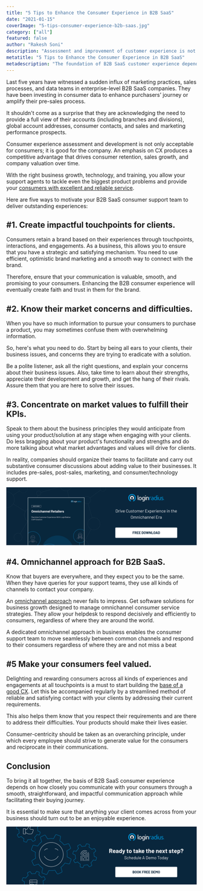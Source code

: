 ```yaml
---
title: "5 Tips to Enhance the Consumer Experience in B2B SaaS"
date: "2021-01-15"
coverImage: "5-tips-consumer-experience-b2b-saas.jpg"
category: ["all"]
featured: false 
author: "Rakesh Soni"
description: "Assessment and improvement of customer experience is not only appropriate to consumers; it is good for the business. A focus on CX provides a competitive advantage that over time drives customer retention, revenue growth, and business valuation."
metatitle: "5 Tips to Enhance the Consumer Experience in B2B SaaS"
metadescription: "The foundation of B2B SaaS customer experience depends on how closely you interact with your customers through a smooth, communication strategy."
---
```


Last five years have witnessed a sudden influx of marketing practices, sales processes, and data teams in enterprise-level B2B SaaS companies. They have been investing in consumer data to enhance purchasers’ journey or amplify their pre-sales process. 

It shouldn't come as a surprise that they are acknowledging the need to provide a full view of their accounts (including branches and divisions), global account addresses, consumer contacts, and sales and marketing performance prospects.

Consumer experience assessment and development is not only acceptable for consumers; it is good for the company. An emphasis on CX produces a competitive advantage that drives consumer retention, sales growth, and company valuation over time.

With the right business growth, technology, and training, you allow your support agents to tackle even the biggest product problems and provide your [consumers with excellent and reliable service](https://www.loginradius.com/customer-experience-solutions/). 

Here are five ways to motivate your B2B SaaS consumer support team to deliver outstanding experiences:


## #1. Create impactful touchpoints for clients.

Consumers retain a brand based on their experiences through touchpoints, interactions, and engagements. As a business, this allows you to ensure that you have a strategic and satisfying mechanism. You need to use efficient, optimistic brand marketing and a smooth way to connect with the brand.

Therefore, ensure that your communication is valuable, smooth, and promising to your consumers. Enhancing the B2B consumer experience will eventually create faith and trust in them for the brand.


## #2. Know their market concerns and difficulties.

When you have so much information to pursue your consumers to purchase a product, you may sometimes confuse them with overwhelming information. 

So, here's what you need to do. Start by being all ears to your clients, their business issues, and concerns they are trying to eradicate with a solution. 

Be a polite listener, ask all the right questions, and explain your concerns about their business issues. Also, take time to learn about their strengths, appreciate their development and growth, and get the hang of their rivals. Assure them that you are here to solve their issues.  


## #3. Concentrate on market values to fulfill their KPIs.

Speak to them about the business principles they would anticipate from using your product/solution at any stage when engaging with your clients. Do less bragging about your product's functionality and strengths and do more talking about what market advantages and values will drive for clients.

In reality, companies should organize their teams to facilitate and carry out substantive consumer discussions about adding value to their businesses. It includes pre-sales, post-sales, marketing, and consumer/technology support.

[![omnichannel-retailer-whitepaper](omnichannel-retailer-whitepaper.jpg)](https://www.loginradius.com/resource/omnichannel-retailer-customer-experience)


## #4. Omnichannel approach for B2B SaaS.

Know that buyers are everywhere, and they expect you to be the same. When they have queries for your support teams, they use all kinds of channels to contact your company. 

An [omnichannel approach](https://www.loginradius.com/blog/fuel/2020/04/omnichannel-customer-experience/) never fails to impress. Get software solutions for business growth designed to manage omnichannel consumer service strategies. They allow your helpdesk to respond decisively and efficiently to consumers, regardless of where they are around the world.

A dedicated omnichannel approach in business enables the consumer support team to move seamlessly between common channels and respond to their consumers regardless of where they are and not miss a beat


## #5 Make your consumers feel valued.

Delighting and rewarding consumers across all kinds of experiences and engagements at all touchpoints is a must to start building the [base of a good CX](https://www.loginradius.com/blog/fuel/2019/11/improve-customer-experience-ecommerce/). Let this be accompanied regularly by a streamlined method of reliable and satisfying contact with your clients by addressing their current requirements.

This also helps them know that you respect their requirements and are there to address their difficulties. Your products should make their lives easier.

Consumer-centricity should be taken as an overarching principle, under which every employee should strive to generate value for the consumers and reciprocate in their communications.


## Conclusion

To bring it all together, the basis of B2B SaaS consumer experience depends on how closely you communicate with your consumers through a smooth, straightforward, and impactful communication approach while facilitating their buying journey. 

It is essential to make sure that anything your client comes across from your business should turn out to be an enjoyable experience.


[![book-a-demo-loginradius](../../assets/book-a-demo-loginradius.png)](https://www.loginradius.com/book-a-demo/)